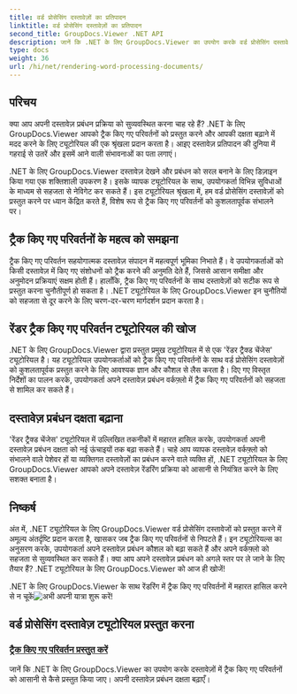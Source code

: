 ```yaml
---
title: वर्ड प्रोसेसिंग दस्तावेज़ों का प्रतिपादन
linktitle: वर्ड प्रोसेसिंग दस्तावेज़ों का प्रतिपादन
second_title: GroupDocs.Viewer .NET API
description: जानें कि .NET के लिए GroupDocs.Viewer का उपयोग करके वर्ड प्रोसेसिंग दस्तावेज़ों में ट्रैक किए गए परिवर्तनों को कुशलतापूर्वक कैसे प्रस्तुत किया जाए। अपने दस्तावेज़ प्रबंधन कौशल को उन्नत करें।
type: docs
weight: 36
url: /hi/net/rendering-word-processing-documents/
---
```


## परिचय

क्या आप अपनी दस्तावेज़ प्रबंधन प्रक्रिया को सुव्यवस्थित करना चाह रहे हैं? .NET के लिए GroupDocs.Viewer आपको ट्रैक किए गए परिवर्तनों को प्रस्तुत करने और आपकी दक्षता बढ़ाने में मदद करने के लिए ट्यूटोरियल की एक श्रृंखला प्रदान करता है। आइए दस्तावेज़ प्रतिपादन की दुनिया में गहराई से उतरें और इसमें आने वाली संभावनाओं का पता लगाएं।

.NET के लिए GroupDocs.Viewer दस्तावेज़ देखने और प्रबंधन को सरल बनाने के लिए डिज़ाइन किया गया एक शक्तिशाली उपकरण है। इसके व्यापक ट्यूटोरियल के साथ, उपयोगकर्ता विभिन्न सुविधाओं के माध्यम से सहजता से नेविगेट कर सकते हैं। इस ट्यूटोरियल श्रृंखला में, हम वर्ड प्रोसेसिंग दस्तावेज़ों को प्रस्तुत करने पर ध्यान केंद्रित करते हैं, विशेष रूप से ट्रैक किए गए परिवर्तनों को कुशलतापूर्वक संभालने पर।

## ट्रैक किए गए परिवर्तनों के महत्व को समझना

ट्रैक किए गए परिवर्तन सहयोगात्मक दस्तावेज़ संपादन में महत्वपूर्ण भूमिका निभाते हैं। वे उपयोगकर्ताओं को किसी दस्तावेज़ में किए गए संशोधनों को ट्रैक करने की अनुमति देते हैं, जिससे आसान समीक्षा और अनुमोदन प्रक्रियाएं सक्षम होती हैं। हालाँकि, ट्रैक किए गए परिवर्तनों के साथ दस्तावेज़ों को सटीक रूप से प्रस्तुत करना चुनौतीपूर्ण हो सकता है। .NET ट्यूटोरियल के लिए GroupDocs.Viewer इन चुनौतियों को सहजता से दूर करने के लिए चरण-दर-चरण मार्गदर्शन प्रदान करता है।

## रेंडर ट्रैक किए गए परिवर्तन ट्यूटोरियल की खोज

.NET के लिए GroupDocs.Viewer द्वारा प्रस्तुत प्रमुख ट्यूटोरियल में से एक 'रेंडर ट्रैक्ड चेंजेस' ट्यूटोरियल है। यह ट्यूटोरियल उपयोगकर्ताओं को ट्रैक किए गए परिवर्तनों के साथ वर्ड प्रोसेसिंग दस्तावेज़ों को कुशलतापूर्वक प्रस्तुत करने के लिए आवश्यक ज्ञान और कौशल से लैस करता है। दिए गए विस्तृत निर्देशों का पालन करके, उपयोगकर्ता अपने दस्तावेज़ प्रबंधन वर्कफ़्लो में ट्रैक किए गए परिवर्तनों को सहजता से शामिल कर सकते हैं।

## दस्तावेज़ प्रबंधन दक्षता बढ़ाना

'रेंडर ट्रैक्ड चेंजेस' ट्यूटोरियल में उल्लिखित तकनीकों में महारत हासिल करके, उपयोगकर्ता अपनी दस्तावेज़ प्रबंधन दक्षता को नई ऊंचाइयों तक बढ़ा सकते हैं। चाहे आप व्यापक दस्तावेज़ वर्कफ़्लो को संभालने वाले पेशेवर हों या व्यक्तिगत दस्तावेज़ों का प्रबंधन करने वाले व्यक्ति हों, .NET ट्यूटोरियल के लिए GroupDocs.Viewer आपको अपने दस्तावेज़ रेंडरिंग प्रक्रिया को आसानी से नियंत्रित करने के लिए सशक्त बनाता है।

## निष्कर्ष

अंत में, .NET ट्यूटोरियल के लिए GroupDocs.Viewer वर्ड प्रोसेसिंग दस्तावेजों को प्रस्तुत करने में अमूल्य अंतर्दृष्टि प्रदान करता है, खासकर जब ट्रैक किए गए परिवर्तनों से निपटते हैं। इन ट्यूटोरियल्स का अनुसरण करके, उपयोगकर्ता अपने दस्तावेज़ प्रबंधन कौशल को बढ़ा सकते हैं और अपने वर्कफ़्लो को सहजता से सुव्यवस्थित कर सकते हैं। क्या आप अपने दस्तावेज़ प्रबंधन को अगले स्तर पर ले जाने के लिए तैयार हैं? .NET ट्यूटोरियल के लिए GroupDocs.Viewer को आज ही खोजें!

 .NET के लिए GroupDocs.Viewer के साथ रेंडरिंग में ट्रैक किए गए परिवर्तनों में महारत हासिल करने से न चूकें![अभी अपनी यात्रा शुरू करें!](./render-tracked-changes/)
## वर्ड प्रोसेसिंग दस्तावेज़ ट्यूटोरियल प्रस्तुत करना
### [ट्रैक किए गए परिवर्तन प्रस्तुत करें](./render-tracked-changes/)
जानें कि .NET के लिए GroupDocs.Viewer का उपयोग करके दस्तावेज़ों में ट्रैक किए गए परिवर्तनों को आसानी से कैसे प्रस्तुत किया जाए। अपनी दस्तावेज़ प्रबंधन दक्षता बढ़ाएँ।